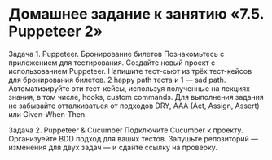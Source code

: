 # Домашнее задание к занятию «7.5. Puppeteer 2»

Задача 1. Puppeteer. Бронирование билетов
Познакомьтесь с приложением для тестирования.
Создайте новый проект с использованием Puppeteer.
Напишите тест-сьют из трёх тест-кейсов для бронирования билетов. 2 happy path теста и 1 — sad path.
Автоматизируйте эти тест-кейсы, используя полученные на лекциях знания, в том числе, hooks, custom commands.
Для выполнения задания не забывайте отталкиваться от подходов DRY, AAA (Act, Assign, Assert) или Given-When-Then.

Задача 2. Puppeteer & Cucumber
Подключите Cucumber к проекту.
Организуейте BDD подход для ваших тестов.
Запушьте репозиторий — изменения для двух задач — и сдайте ссылку на проверку.